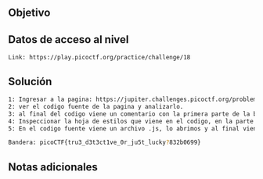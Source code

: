 ## Objetivo

## Datos de acceso al nivel
```
Link: https://play.picoctf.org/practice/challenge/18

```
## Solución

```bash
1: Ingresar a la pagina: https://jupiter.challenges.picoctf.org/problem/41511/
2: ver el codigo fuente de la pagina y analizarlo.
3: al final del codigo viene un comentario con la primera parte de la bandera: picoCTF{tru3_d3
4: Inspeccionar la hoja de estilos que viene en el codigo, en la parte de abajo viene la otra parte de la bandera: t3ct1ve_0r_ju5t
5: En el codigo fuente viene un archivo .js, lo abrimos y al final viene la ultima parte de la bandera: _lucky?832b0699}

Bandera: picoCTF{tru3_d3t3ct1ve_0r_ju5t_lucky?832b0699}

```
## Notas adicionales
```bash


```
